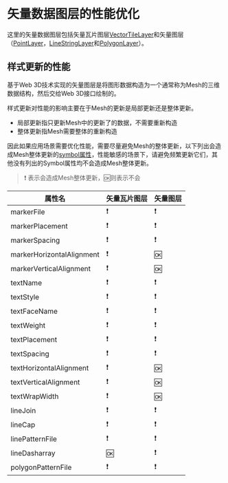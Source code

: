 # 矢量数据图层的性能优化

这里的矢量数据图层包括矢量瓦片图层[VectorTileLayer](../vector-tile-layer/)和矢量图层（[PointLayer](../point-layer/)，[LineStringLayer](../linestring-layer/)和[PolygonLayer](../polygon-layer/)）。

## 样式更新的性能

基于Web 3D技术实现的矢量图层是将图形数据构造为一个通常称为Mesh的三维数据结构，然后交给Web 3D接口绘制的。

样式更新对性能的影响主要在于Mesh的更新是局部更新还是整体更新。

* 局部更新指只更新Mesh中的更新了的数据，不需要重新构造
* 整体更新指Mesh需要整体的重新构造

因此如果应用场景需要优化性能，需要尽量避免Mesh的整体更新，以下列出会造成Mesh整体更新的[symbol属性](../../../style/symbols/)，性能敏感的场景下，请避免频繁更新它们，其他没有列出的Symbol属性均不会造成Mesh整体更新。
>
> ❗ 表示会造成Mesh整体更新，🆗则表示不会

| 属性名       | 矢量瓦片图层   |  矢量图层  |
| -----       | ----------    | ------   |
|markerFile               | ❗            |   ❗    |
|markerPlacement          | ❗            |   ❗    |
|markerSpacing            | ❗            |   ❗    |
|markerHorizontalAlignment| ❗            |   🆗   |
|markerVerticalAlignment  | ❗            |   🆗   |
|textName                 | ❗            |   ❗    |
|textStyle                | ❗            |   ❗    |
|textFaceName             | ❗            |   ❗    |
|textWeight               | ❗            |   ❗    |
|textPlacement            | ❗            |   ❗    |
|textSpacing              | ❗            |   ❗    |
|textHorizontalAlignment  | ❗            |   🆗   |
|textVerticalAlignment    | ❗            |   🆗   |
|textWrapWidth            | ❗            |   🆗   |
|lineJoin                 | ❗            |   ❗    |
|lineCap                  | ❗            |   ❗    |
|linePatternFile          | ❗            |   ❗    |
|lineDasharray            | 🆗           |   ❗    |
|polygonPatternFile       | ❗            |   ❗    |